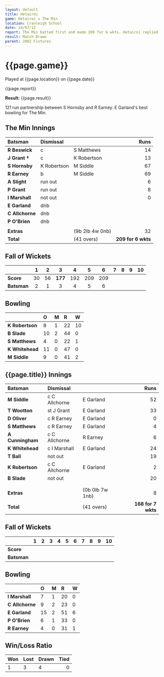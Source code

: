 ```yaml
---
layout: default
title: Hetairoi
game: Hetairoi v The Min
location: Cranleigh School
date: 14/07/12
report: The Min batted first and made 209 for 6 wkts. Hetairoi replied with 168 for 7 wkts
result: Match Drawn
parent: 2002 Fixtures
---
```


# {{page.game}}

Played at {{page.location}} on {{page.date}}

{{page.report}}

**Result:** {{page.result}}

121 run partnership between S Hornsby and R Earney. E Garland's best bowling for The Min.

## The Min Innings

| Batsman | Dismissal |  | Runs |
|:---|:---|---|---:|
| **R Beswick** | c | S Matthews | 14 |
| **J Grant &#8224;** | c | K Robertson | 13 |
| **S Hornsby** | K Robertson | M Siddle | 67 |
| **R Earney** | b | M Siddle | 69 |
| **A Slight** | run out |  | 6 |
| **P Grant** | run out |  | 8 |
| **I Marshall** | not out |  | 0 |
| **E Garland** | dnb |  |  |
| **C Allchorne** | dnb |  |  |
| **P O'Brien** | dnb |  |  |
|  |  |  |  |
| **Extras** | | (9b 2lb 4w 0nb) | 32 |
| **Total** | | (41 overs) | **209 for 6 wkts** |

## Fall of Wickets

| | 1 | 2 | 3 | 4 | 5 | 6 | 7 | 8 | 9 | 10 |
|---|:---:|:---:|:---:|:---:|:---:|:---:|:---:|:---:|:---:|:---:|
| **Score** | 30 | 56 | **177** | 192 | 209 | 209 |  |  |  |  |
| **Batsman** | 2 | 1 | 3 | 4 | 5 | 6 |  |  |  |  |

## Bowling

| | O | M | R | W |
|---|:---|:---|:---|:---|
| **K Robertson** | 8 | 1 | 22 |10 |
| **B Slade** | 10 | 2 | 44 | 0 |
| **S Matthews** | 4 | 0 | 22 | 1 |
| **K Whitehead** | 11 | 0 | 47 | 0 |
| **M Siddle** | 9 | 0 | 41 | 2 |

## {{page.title}} Innings

| Batsman | Dismissal |  | Runs |
|:---|:---|---|---:|
| **M Siddle** | c C Allchorne | E Garland | 52 |
| **T Wootton** | st J Grant | E Garland | 33 |
| **D Oliver** | c R Earney | E Garland | 0 |
| **S Matthews** | c R Earney | E Garland | 4 |
| **A Cunningham** | c C Allchorne | R Earney | 6 |
| **K Whitehead** | c I Marshall | E Garland  |24|
| **T Ball** | not out |  | 19 |
| **K Robertson** | c C Allchorne | E Garland | 2 |
| **B Slade** | not out |  | 20 |
|  |  |  |  |
|  |  |  |  |
| **Extras** | | (0b 0lb 7w 1nb) | 8 |
| **Total** | | (41 overs) | **168 for 7 wkts** |

## Fall of Wickets

| | 1 | 2 | 3 | 4 | 5 | 6 | 7 | 8 | 9 | 10 |
|---|:---:|:---:|:---:|:---:|:---:|:---:|:---:|:---:|:---:|:---:|
| **Score** |  |  |  |  |  |  |  |  |  |  |
| **Batsman** |  |  |  |  |  |  |  |  |  |  |

## Bowling

| | O | M | R | W |
|---|:---|:---|:---|:---|
| **I Marshall** | 7 | 1 | 20 | 0 |
| **C Allchorne** | 9 | 2 | 23 | 0 |
| **E Garland** | 15 | 2 | 51 | 6 |
| **P O'Brien** | 6 | 1 | 33 | 0 |
| **R Earney** | 4 | 0 | 31 | 1 |

## Win/Loss Ratio

| Won | Lost | Drawn | Tied |
|:---|:---|:---|---:|
| 1 | 3 | 4 | 0 |